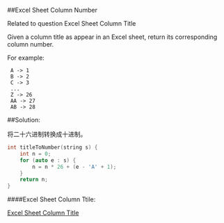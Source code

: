 ##Excel Sheet Column Number

 Related to question Excel Sheet Column Title
 
 Given a column title as appear in an Excel sheet, return its corresponding column number.
 
 For example:
 
	 A -> 1
	 B -> 2
	 C -> 3
	 ...
	 Z -> 26
	 AA -> 27
	 AB -> 28
	 

##Solution:

将二十六进制转换成十进制。

```cpp
int titleToNumber(string s) {
    int n = 0;
    for (auto e : s) {
        n = n * 26 + (e - 'A' + 1);
    }
    return n;
}
```

####Excel Sheet Column Ttile:

[Excel Sheet Column Title](https://github.com/PatrickLin1993/LeetCode/tree/master/Algorithmn/168%20-%20Excel%20Sheet%20Column%20Title)